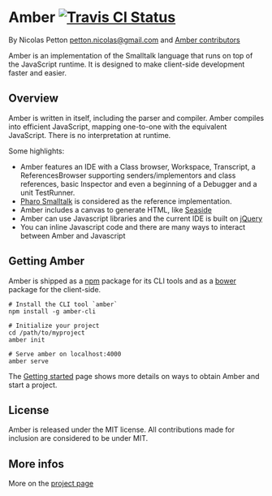 Amber [![Travis CI Status](https://secure.travis-ci.org/amber-smalltalk/amber.png)](https://travis-ci.org/#!/amber-smalltalk/amber-cli)
=====

By Nicolas Petton <petton.nicolas@gmail.com> and [Amber contributors](https://github.com/amber-smalltalk/amber/contributors)

Amber is an implementation of the Smalltalk language that runs on top of the JavaScript runtime. It is designed to make client-side development faster and easier.

Overview
--------

Amber is written in itself, including the parser and compiler. Amber compiles into efficient JavaScript, mapping one-to-one with the equivalent JavaScript. There is no interpretation at runtime.

Some highlights:

-    Amber features an IDE with a Class browser, Workspace, Transcript, a ReferencesBrowser supporting senders/implementors and class references, basic Inspector and even a beginning of a Debugger and a unit TestRunner.
-    [Pharo Smalltalk](http://www.pharo-project.org) is considered as the reference implementation.
-    Amber includes a canvas to generate HTML, like [Seaside](http://www.seaside.st)
-    Amber can use Javascript libraries and the current IDE is built on [jQuery](http://www.jquery.com)
-    You can inline Javascript code and there are many ways to interact between Amber and Javascript

Getting Amber
-------------

Amber is shipped as a [npm](http://npmjs.org) package for its CLI tools and as a [bower](https://github.com/bower/bower) package for the client-side.

    # Install the CLI tool `amber`
    npm install -g amber-cli
    
    # Initialize your project
    cd /path/to/myproject
    amber init

    # Serve amber on localhost:4000
    amber serve

The [Getting started](http://docs.amber-lang.net/getting-started.html) page shows more details on ways to obtain Amber and start a project.

License
-------

Amber is released under the MIT license. All contributions made for inclusion are considered to be under MIT.


More infos
----------

More on the [project page](http://amber-lang.net)
